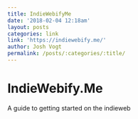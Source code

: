 ```yaml
---
title: IndieWebifyMe
date: '2018-02-04 12:18am'
layout: posts
categories: link
link: 'https://indiewebify.me/'
author: Josh Vogt
permalink: /posts/:categories/:title/
---
```

# IndieWebify.Me

A guide to getting started on the indieweb
